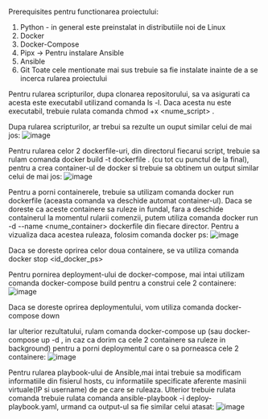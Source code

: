 Prerequisites pentru functionarea proiectului:
   1. Python - in general este preinstalat in distributiile noi de Linux
   2. Docker
   3. Docker-Compose 
   4. Pipx -> Pentru instalare Ansible
   5. Ansible
   6. Git
Toate cele mentionate mai sus trebuie sa fie instalate inainte de a se incerca rularea proiectului

Pentru rularea scripturilor, dupa clonarea repositorului, sa va asigurati ca acesta este executabil utilizand comanda ls -l.
Daca acesta nu este executabil, trebuie rulata comanda chmod +x <nume_script> .

Dupa rularea scripturilor, ar trebui sa rezulte un ouput similar celui de mai jos:
![image](https://github.com/user-attachments/assets/75d5739c-db48-4923-b417-ef7ce150083d)

Pentru rularea celor 2 dockerfile-uri, din directorul fiecarui script, trebuie sa rulam comanda docker build -t dockerfile . (cu tot cu punctul de la final), pentru a crea container-ul de docker si trebuie sa obtinem un output similar celui de mai jos: 
![image](https://github.com/user-attachments/assets/62f829bc-164a-4a44-b324-e6ef090c1fc7)

Pentru a porni containerele, trebuie sa utilizam comanda docker run dockerfile (aceasta comanda va deschide automat container-ul). Daca se doreste ca aceste containere sa ruleze in fundal, fara a deschide containerul la momentul rularii comenzii, putem utiliza comanda docker run -d --name <nume_container> dockerfile din fiecare director. 
Pentru a vizualiza daca acestea ruleaza, folosim comanda docker ps:
![image](https://github.com/user-attachments/assets/a024e659-c99f-4143-95db-778dd588fb9e)

Daca se doreste oprirea celor doua containere, se va utiliza comanda docker stop <id_docker_ps>

Pentru pornirea deployment-ului de docker-compose, mai intai utilizam comanda docker-compose build pentru a construi cele 2 containere:
![image](https://github.com/user-attachments/assets/d7547f0d-be61-4f85-bad4-33951b383a3c)

Daca se doreste oprirea deploymentului, vom utiliza comanda docker-compose down

Iar ulterior rezultatului, rulam comanda docker-compose up (sau docker-compose up -d , in caz ca dorim ca cele 2 containere sa ruleze in background) pentru a porni deploymentul care o sa porneasca cele 2 containere:
![image](https://github.com/user-attachments/assets/11a01a0b-3152-42d8-8753-5dd54ed7c896)

Pentru rularea playbook-ului de Ansible,mai intai trebuie sa modificam informatiile din fisierul hosts, cu informatiile specificate aferente masinii virtuale(IP si username) de pe care se ruleaza. Ulterior trebuie rulata comanda trebuie rulata comanda ansible-playbook -i deploy-playbook.yaml, urmand ca output-ul sa fie similar celui atasat:
![image](https://github.com/user-attachments/assets/fde940bd-0e66-499f-bd3c-28522ad7496b)






